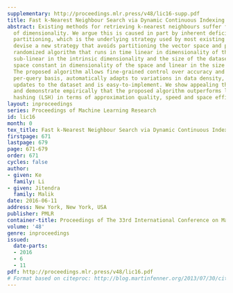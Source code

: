 ```yaml
---
supplementary: http://proceedings.mlr.press/v48/lic16-supp.pdf
title: Fast k-Nearest Neighbour Search via Dynamic Continuous Indexing
abstract: Existing methods for retrieving k-nearest neighbours suffer from the curse
  of dimensionality. We argue this is caused in part by inherent deficiencies of space
  partitioning, which is the underlying strategy used by most existing methods. We
  devise a new strategy that avoids partitioning the vector space and present a novel
  randomized algorithm that runs in time linear in dimensionality of the space and
  sub-linear in the intrinsic dimensionality and the size of the dataset and takes
  space constant in dimensionality of the space and linear in the size of the dataset.
  The proposed algorithm allows fine-grained control over accuracy and speed on a
  per-query basis, automatically adapts to variations in data density, supports dynamic
  updates to the dataset and is easy-to-implement. We show appealing theoretical properties
  and demonstrate empirically that the proposed algorithm outperforms locality-sensitivity
  hashing (LSH) in terms of approximation quality, speed and space efficiency.
layout: inproceedings
series: Proceedings of Machine Learning Research
id: lic16
month: 0
tex_title: Fast k-Nearest Neighbour Search via Dynamic Continuous Indexing
firstpage: 671
lastpage: 679
page: 671-679
order: 671
cycles: false
author:
- given: Ke
  family: Li
- given: Jitendra
  family: Malik
date: 2016-06-11
address: New York, New York, USA
publisher: PMLR
container-title: Proceedings of The 33rd International Conference on Machine Learning
volume: '48'
genre: inproceedings
issued:
  date-parts:
  - 2016
  - 6
  - 11
pdf: http://proceedings.mlr.press/v48/lic16.pdf
# Format based on citeproc: http://blog.martinfenner.org/2013/07/30/citeproc-yaml-for-bibliographies/
---
```

